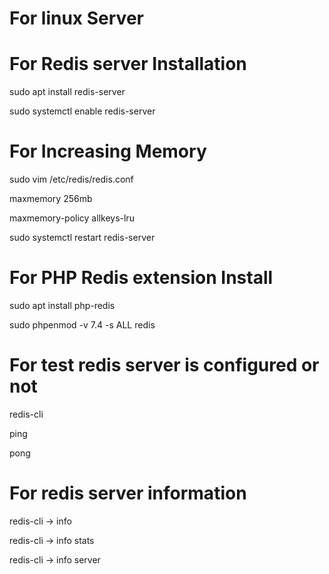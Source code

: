 For linux Server
=================

For Redis server Installation 
==============================
sudo apt install redis-server

sudo systemctl enable redis-server

For Increasing Memory
======================
sudo vim /etc/redis/redis.conf

maxmemory 256mb

maxmemory-policy allkeys-lru

sudo systemctl restart redis-server

For PHP Redis extension Install
================================
sudo apt install php-redis

sudo phpenmod -v 7.4 -s ALL redis

For test redis server is configured or not
==========================================
redis-cli 

ping

pong

For redis server information
=============================
redis-cli -> info

redis-cli -> info stats

redis-cli -> info server
